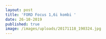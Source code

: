 ```yaml
---
layout: post
title: 'FORD Focus 1,6i kombi '
date: 26-10-2019
published: true
image: /images/uploads/20171118_190324.jpg
---
```


